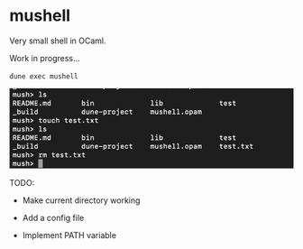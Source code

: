 # mushell

Very small shell in OCaml.

Work in progress...

`dune exec mushell`

[![mushell](img/mushell.png)]()

TODO:
- Make current directory working

- Add a config file

- Implement PATH variable
